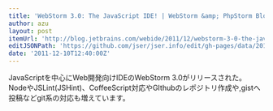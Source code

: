 ```yaml
---
title: 'WebStorm 3.0: The JavaScript IDE! | WebStorm &amp; PhpStorm Blog'
author: azu
layout: post
itemUrl: 'http://blog.jetbrains.com/webide/2011/12/webstorm-3-0-the-javascript-ide/'
editJSONPath: 'https://github.com/jser/jser.info/edit/gh-pages/data/2011/12/index.json'
date: '2011-12-10T12:40:00Z'
---
```

JavaScriptを中心にWeb開発向けIDEのWebStorm 3.0がリリースされた。
NodeやJSLint(JSHint)、CoffeeScript対応やGIthubのレポジトリ作成や,gistへ投稿などgit系の対応も増えています。
